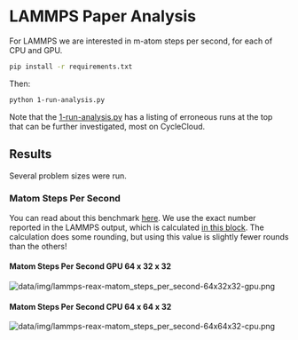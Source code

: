 # LAMMPS Paper Analysis

For LAMMPS we are interested in m-atom steps per second, for each of CPU and GPU.

```bash
pip install -r requirements.txt
```

Then:

```bash
python 1-run-analysis.py
```

Note that the [1-run-analysis.py](1-run-analysis.py) has a listing of erroneous runs at the top that can be further investigated, most on CycleCloud. 

## Results

Several problem sizes were run.

### Matom Steps Per Second

You can read about this benchmark [here](https://asc.llnl.gov/sites/asc/files/2020-09/CORAL2_Benchmark_Summary_LAMMPS.pdf). We use the exact number reported in the LAMMPS output, which is calculated [in this block](https://github.com/lammps/lammps/blob/59bbc5bcc1104bdb4fb45107cd65b5d4d76dbc00/src/finish.cpp#L133-L172). The calculation does some rounding, but using this value is slightly fewer rounds than the others!

#### Matom Steps Per Second GPU 64 x 32 x 32

![data/img/lammps-reax-matom_steps_per_second-64x32x32-gpu.png](data/img/lammps-reax-matom_steps_per_second-64x32x32-gpu.png)

#### Matom Steps Per Second CPU 64 x 64 x 32

![data/img/lammps-reax-matom_steps_per_second-64x64x32-cpu.png](data/img/lammps-reax-matom_steps_per_second-64x64x32-cpu.png)

